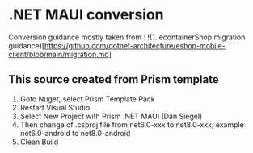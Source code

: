 # .NET MAUI conversion

Conversion guidance mostly taken from :
!(1. econtainerShop migration guidance)[https://github.com/dotnet-architecture/eshop-mobile-client/blob/main/migration.md]


## This source created from Prism template
1. Goto Nuget, select Prism Template Pack
2. Restart Visual Studio
3. Select New Project with Prism .NET MAUI (Dan Siegel)
4. Then change <TargetFramework> of .csproj file from net6.0-xxx to net8.0-xxx, example net6.0-android to net8.0-android
5. Clean Build
